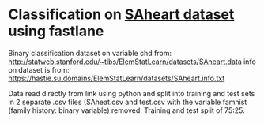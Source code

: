 # Classification on [SAheart dataset](https://hastie.su.domains/ElemStatLearn/datasets/) using fastlane
Binary classification dataset on variable chd from: http://statweb.stanford.edu/~tibs/ElemStatLearn/datasets/SAheart.data
info on dataset is from: https://hastie.su.domains/ElemStatLearn/datasets/SAheart.info.txt

Data read directly from link using python and split into training and test sets in 2 separate .csv files (SAheat.csv and test.csv with the variable famhist (family history: binary variable) removed. Training and test split of 75:25.


